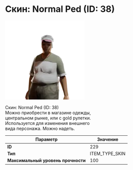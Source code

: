 # Скин: Normal Ped (ID: 38)

![Item Image](../img/229.webp?raw=true)

Скин: Normal Ped (ID: 38)<br>Можно приобрести в магазине одежды,<br>центральном рынке, или с gold рулетки.<br>Используется для изменения внешнего<br>вида персонажа. Можно надеть.


| Параметр | Значение |
|----------|----------|
| **ID** | 229 |
| **Тип** | ITEM_TYPE_SKIN |
| **Максимальный уровень прочности** | 100 |

